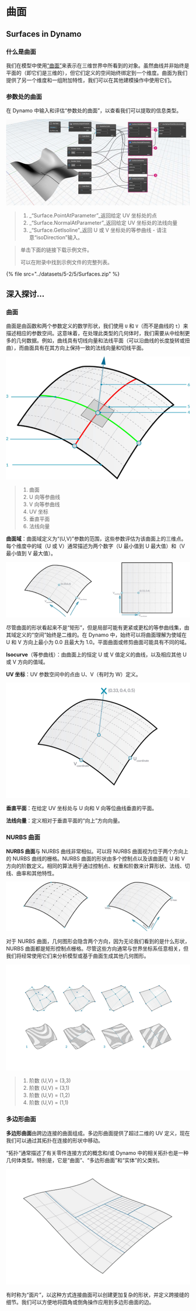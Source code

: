 # 曲面

## Surfaces in Dynamo

### 什么是曲面

我们在模型中使用[“曲面”](5-surfaces.md#surface)来表示在三维世界中所看到的对象。虽然曲线并非始终是平面的（即它们是三维的），但它们定义的空间始终绑定到一个维度。曲面为我们提供了另一个维度和一组附加特性，我们可以在其他建模操作中使用它们。

### 参数处的曲面

在 Dynamo 中输入和评估“参数处的曲面”，以查看我们可以提取的信息类型。

![](../images/5-2/5/surfaces-surfaceindynamo.jpg)

> 1. _“Surface.PointAtParameter”_返回给定 UV 坐标处的点
> 2. _“Surface.NormalAtParameter”_返回给定 UV 坐标处的法线向量
> 3. _“Surface.GetIsoline”_返回 U 或 V 坐标处的等参曲线 - 请注意“isoDirection”输入。

> 单击下面的链接下载示例文件。
>
> 可以在附录中找到示例文件的完整列表。

{% file src="../datasets/5-2/5/Surfaces.zip" %}

## 深入探讨...

### 曲面

曲面是由函数和两个参数定义的数学形状，我们使用 `U` 和 `V`（而不是曲线的 `t`）来描述相应的参数空间。这意味着，在处理此类型的几何体时，我们需要从中绘制更多的几何数据。例如，曲线具有切线向量和法线平面（可以沿曲线的长度旋转或扭曲），而曲面具有在其方向上保持一致的法线向量和切线平面。

![曲面](../images/5-2/5/Surface.jpg)

> 1. 曲面
> 2. U 向等参曲线
> 3. V 向等参曲线
> 4. UV 坐标
> 5. 垂直平面
> 6. 法线向量

**曲面域**：曲面域定义为“(U,V)”参数的范围，这些参数评估为该曲面上的三维点。每个维度中的域（U 或 V）通常描述为两个数字（U 最小值到 U 最大值）和（V 最小值到 V 最大值）。

![曲面](../images/5-2/5/SurfaceParameter.jpg)

尽管曲面的形状看起来不是“矩形”，但是局部可能有更紧或更松的等参曲线集，由其域定义的“空间”始终是二维的。在 Dynamo 中，始终可以将曲面理解为使域在 U 和 V 方向上最小为 0.0 且最大为 1.0。平面曲面或修剪曲面可能具有不同的域。

**Isocurve**（等参曲线）：由曲面上的恒定 U 或 V 值定义的曲线，以及相应其他 U 或 V 方向的值域。

**UV 坐标**：UV 参数空间中的点由 U、V（有时为 W）定义。

![Surface Coordinate](../images/5-2/5/SurfaceCoordinate.jpg)

**垂直平面**：在给定 UV 坐标处与 U 向和 V 向等位曲线垂直的平面。

**法线向量**：定义相对于垂直平面的“向上”方向向量。

### NURBS 曲面

**NURBS 曲面**与 NURBS 曲线非常相似。可以将 NURBS 曲面视为位于两个方向上的 NURBS 曲线的栅格。NURBS 曲面的形状由多个控制点以及该曲面在 U 和 V 方向的阶数定义。相同的算法用于通过控制点、权重和阶数来计算形状、法线、切线、曲率和其他特性。

![NURBS 曲面](../images/5-2/5/NURBSsurface.jpg)

对于 NURBS 曲面，几何图形会隐含两个方向，因为无论我们看到的是什么形状，NURBS 曲面都是矩形控制点栅格。尽管这些方向通常与世界坐标系任意相关，但我们将经常使用它们来分析模型或基于曲面生成其他几何图形。

![NURBS 曲面](../images/5-2/5/NURBSsurface-Degree.jpg)

> 1. 阶数 (U,V) = (3,3)
> 2. 阶数 (U,V) = (3,1)
> 3. 阶数 (U,V) = (1,2)
> 4. 阶数 (U,V) = (1,1)

### 多边形曲面

**多边形曲面**由跨边连接的曲面组成。多边形曲面提供了超过二维的 UV 定义，现在我们可以通过其拓扑在连接的形状中移动。

“拓扑”通常描述了有关零件连接方式的概念和/或 Dynamo 中的相关拓扑也是一种几何体类型。特别是，它是“曲面”、“多边形曲面”和“实体”的父类别。

![多边形曲面](../images/5-2/5/PolySurface.jpg)

有时称为“面片”，以这种方式连接曲面可以创建更加复杂的形状，并定义跨接缝的细节。我们可以方便地将圆角或倒角操作应用到多边形曲面的边。

